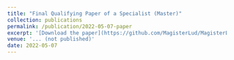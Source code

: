 ```yaml
---
title: "Final Qualifying Paper of a Specialist (Master)"
collection: publications
permalink: /publication/2022-05-07-paper
excerpt: '[Download the paper](https://github.com/MagisterLud/MagisterLud.github.io/tree/master/files/Diploma/Thesis.pdf)'
venue: '... (not published)'
date: 2022-05-07
---
```



